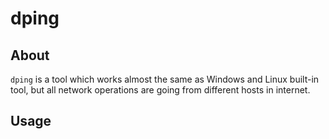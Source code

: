 # dping

## About
`dping` is a tool which works almost the same as Windows and Linux built-in tool, but all network operations are going from different hosts in internet.

## Usage

```
